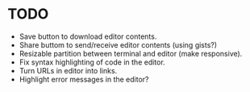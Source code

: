 TODO
====
* Save button to download editor contents.
* Share buttom to send/receive editor contents (using gists?)
* Resizable partition between terminal and editor
  (make responsive).
* Fix syntax highlighting of code in the editor.
* Turn URLs in editor into links.
* Highlight error messages in the editor?

